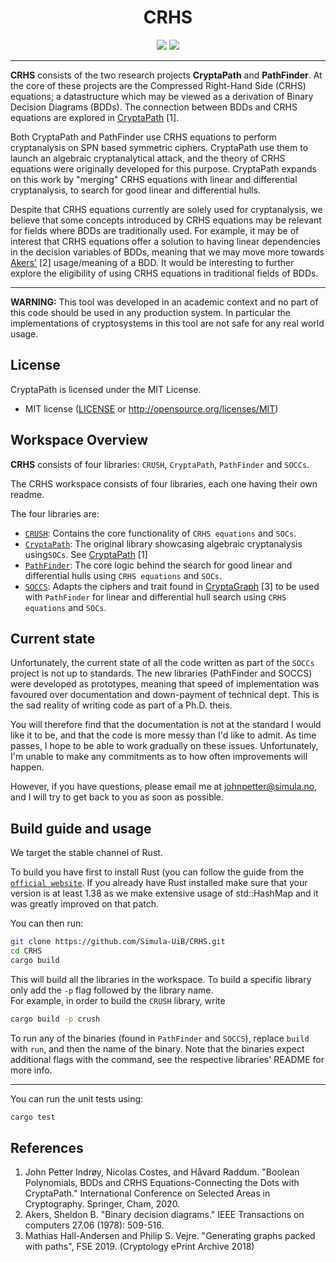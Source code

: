 <h1 align="center">CRHS</h1>

<p align="center">
    <a href="https://github.com/Simula-UiB/CryptaPath/blob/master/AUTHORS"><img src="https://img.shields.io/badge/authors-SimulaUIB-orange.svg"></a>
    <a href="https://github.com/Simula-UiB/CryptaPath/blob/master/LICENSE"><img src="https://img.shields.io/badge/license-MIT-blue.svg"></a>
</p>

---
**CRHS** consists of the two research projects **CryptaPath** and **PathFinder**. At the core of these projects are the
Compressed Right-Hand Side (CRHS) equations; a datastructure which may be viewed as a derivation of Binary Decision 
Diagrams (BDDs). The connection between BDDs and CRHS equations are explored in [CryptaPath](https://doi.org/10.1007/978-3-030-81652-0_9) [1].

Both CryptaPath and PathFinder use CRHS equations to perform cryptanalysis on SPN based symmetric ciphers. CryptaPath
use them to launch an algebraic cryptanalytical attack, and the theory of CRHS equations were originally developed for
this purpose. CryptaPath expands on this work by "merging" CRHS equations with linear and differential cryptanalysis, to
search for good linear and differential hulls.

Despite that CRHS equations currently are solely used for cryptanalysis, we believe that some concepts introduced
by CRHS equations may be relevant for fields where BDDs are traditionally used. For example, it may be of interest that 
CRHS equations offer a solution to having linear dependencies in the decision variables of BDDs, meaning that we may 
move more towards [Akers'](https://doi.org/10.1109/TC.1978.1675141) [2] usage/meaning of a BDD. It would be interesting
to further explore the eligibility of using CRHS equations in traditional fields of BDDs.

---
**WARNING:** This tool was developed in an academic context and no part of this code should be used in any production 
system. In particular the implementations of cryptosystems in this tool are not safe for any real world usage.

## License

CryptaPath is licensed under the MIT License.

* MIT license ([LICENSE](LICENSE) or http://opensource.org/licenses/MIT)


## Workspace Overview

**CRHS** consists of four libraries: `CRUSH`, `CryptaPath`, `PathFinder` and `SOCCs`.  

The CRHS workspace consists of four libraries, each one having their own readme.

The four libraries are:
- [`CRUSH`](crush): Contains the core functionality of `CRHS equations` and `SOCs`.
- [`CryptaPath`](CryptaPath): The original library showcasing algebraic cryptanalysis using`SOCs`. See [CryptaPath](https://doi.org/10.1007/978-3-030-81652-0_9) [1]
- [`PathFinder`](pathfinder): The core logic behind the search for good linear and differential hulls using `CRHS equations` 
and `SOCs`.
- [`SOCCS`](soccs): Adapts the ciphers and trait found in [CryptaGraph](https://eprint.iacr.org/2018/764.pdf) [3]
to be used with `PathFinder` for linear and differential hull search using `CRHS equations` and `SOCs`.

## Current state
Unfortunately, the current state of all the code written as part of the `SOCCs` project is not up to standards.
The new libraries (PathFinder and SOCCS) were developed as prototypes, meaning that speed of implementation was favoured
over documentation and down-payment of technical dept. This is the sad reality of writing code as part of a Ph.D. theis.

You will therefore find that the documentation is not at the standard I would like it to be, and that the code is more
messy than I'd like to admit. As time passes, I hope to be able to work gradually on these issues. Unfortunately, I'm 
unable to make any commitments as to how often improvements will happen.

However, if you have questions, please email me at johnpetter@simula.no, and I will try to get back to you as soon as
possible.

## Build guide and usage

We target the stable channel of Rust.

To build you have first to install Rust (you can follow the guide from the [`official website`](https://www.rust-lang.org/tools/install).
If you already have Rust installed make sure that your version is at least 1.38 as we make extensive usage of std::HashMap and it was greatly improved on that patch.

You can then run:
```bash
git clone https://github.com/Simula-UiB/CRHS.git
cd CRHS
cargo build
```
This will build all the libraries in the workspace. To build a specific library only add the `-p` flag followed 
by the library name.  
For example, in order to build the `CRUSH` library, write

```bash
cargo build -p crush
```

To run any of the binaries (found in `PathFinder` and `SOCCS`), replace `build` with `run`, and then the name of the 
binary. Note that the binaries expect additional flags with the command, see the respective libraries' README for more
info.

---
You can run the unit tests using:

```bash
cargo test
``` 


## References

1) John Petter Indrøy, Nicolas Costes, and Håvard Raddum. "Boolean Polynomials, BDDs and CRHS Equations-Connecting the
 Dots with CryptaPath." International Conference on Selected Areas in Cryptography. Springer, Cham, 2020.
2) Akers, Sheldon B. "Binary decision diagrams." IEEE Transactions on computers 27.06 (1978): 509-516.
3) Mathias Hall-Andersen and Philip S. Vejre. "Generating graphs packed with paths", FSE 2019.
(Cryptology ePrint Archive 2018)